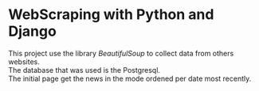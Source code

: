 # WebScraping with Python and Django

This project use the library *BeautifulSoup* to collect data from others websites.<br>
The database that was used is the Postgresql.<br>
The initial page get the news in the mode ordened per date most recently.

